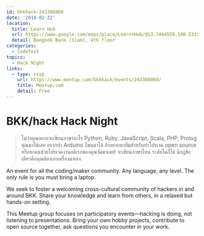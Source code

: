 ```yaml
---
id: bkkhack-243386060
date: '2018-02-22'
location:
  title: Learn Hub
  url: https://www.google.com/maps/place/Learn+Hub/@13.7444559,100.5315245,17z/data=!4m8!1m2!2m1!1slearn+hub%2B!3m4!1s0x30e29ed20f89d211:0x810d7dd9fa79451d!8m2!3d13.74532!4d100.534531
  detail: Bangkok Bank (Siam), 4th floor
categories:
  - Codefest
topics:
  - Hack Night
links:
  - type: rsvp
    url: https://www.meetup.com/bkkhack/events/243386060/
    title: Meetup.com
    detail: Free
---
```

# BKK/hack Hack Night

> ไม่ว่าคุณอยากจะเขียนภาษาอะไร Python, Ruby, JavaScript, Scala, PHP, Prolog คุณมาได้เลย อยากทำ Arduino ก็ขนมาได้ ถ้าอยากหาทีมสำหรับทำโปรเจค open source หรือหาคนช่วยโปรเจคงานอดิเรกของคุณจัดมาเลย! จะเขียนภาษาไหน ระดับใดก็ได้ มีกฎข้อเดียวคือคุณต้องเอาเครื่องมาเอง

An event for all the coding/maker community. Any language, any level. The only rule is you must bring a laptop.

We seek to foster a welcoming cross-cultural community of hackers in and around BKK. Share your knowledge and learn from others, in a relaxed but hands-on setting.

This Meetup group focuses on participatory events—hacking is doing, not listening to presentations. Bring your own hobby projects, contribute to open source together, ask questions you encounter in your work.
